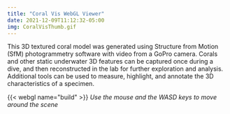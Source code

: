 ```yaml
---
title: "Coral Vis WebGL Viewer"
date: 2021-12-09T11:12:32-05:00
img: CoralVisThumb.gif
---
```


This 3D textured coral model was generated using Structure from Motion (SfM) photogrammetry software with video from a GoPro camera. Corals and other static underwater 3D features can be captured once during a dive, and then reconstructed in the lab for further exploration and analysis. Additional tools can be used to measure, highlight, and annotate the 3D characteristics of a specimen.

{{< webgl name="build" >}}
_Use the mouse and the WASD keys to move around the scene_